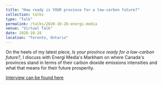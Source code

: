 ```yaml
---
title: "How ready is YOUR province for a low-carbon future?"
collection: talks
type: "Talk"
permalink: /talks/2020-10-28-energi-media
venue: "Virtual Talk"
date: 2020-10-28
location: "Toronto, Ontario"
---
```

On the heels of my latest piece, <i>Is your province ready for a low-carbon future?</i>, I discuss with Energi Media's Markham on where Canada's provinces stand in terms of their carbon dioxide emissions intensities and what that means for their future prosperity.

[Interview can be found here](https://www.youtube.com/watch?v=DXnlTN9xeGU)
